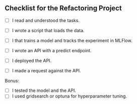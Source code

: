 ## Checklist for the Refactoring Project

<!-- If you are done with a topic mark the checkboxes with an `x` (like `[x]`) -->

- [ ] I read and understood the tasks.
- [ ] I wrote a script that loads the data.
- [ ] I that trains a model and tracks the experiment in MLFlow.
- [ ] I wrote an API with a predict endpoint.
- [ ] I deployed the API.
- [ ] I made a request against the API.


Bonus:
- [ ] I tested the model and the API.
- [ ] I used gridsearch or optuna for hyperparameter tuning.